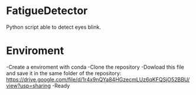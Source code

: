 # FatigueDetector
Python script able to detect eyes blink.

# Enviroment 
-Create a enviroment with conda 
-Clone the repository 
-Dowload this file and save it in the same folder of the repository:
https://drive.google.com/file/d/1r4x9nQYa84HGzecmLUz6qKFQSjO52BBU/view?usp=sharing
-Ready
